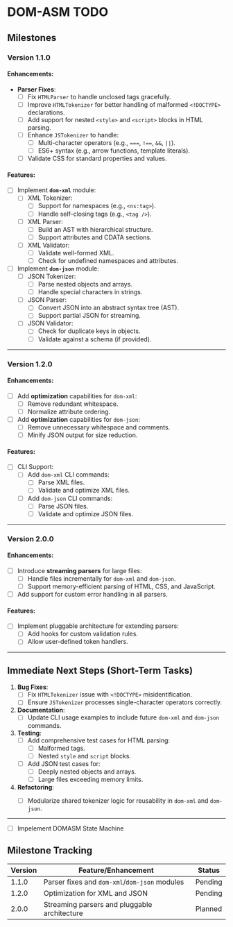# DOM-ASM TODO

## Milestones

### **Version 1.1.0**
#### Enhancements:
- **Parser Fixes**:
  - [ ] Fix `HTMLParser` to handle unclosed tags gracefully.
  - [ ] Improve `HTMLTokenizer` for better handling of malformed `<!DOCTYPE>` declarations.
  - [ ] Add support for nested `<style>` and `<script>` blocks in HTML parsing.
  - [ ] Enhance `JSTokenizer` to handle:
    - [ ] Multi-character operators (e.g., `===`, `!==`, `&&`, `||`).
    - [ ] ES6+ syntax (e.g., arrow functions, template literals).
  - [ ] Validate CSS for standard properties and values.

#### Features:
- [ ] Implement **`dom-xml`** module:
  - [ ] XML Tokenizer:
    - [ ] Support for namespaces (e.g., `<ns:tag>`).
    - [ ] Handle self-closing tags (e.g., `<tag />`).
  - [ ] XML Parser:
    - [ ] Build an AST with hierarchical structure.
    - [ ] Support attributes and CDATA sections.
  - [ ] XML Validator:
    - [ ] Validate well-formed XML.
    - [ ] Check for undefined namespaces and attributes.

- [ ] Implement **`dom-json`** module:
  - [ ] JSON Tokenizer:
    - [ ] Parse nested objects and arrays.
    - [ ] Handle special characters in strings.
  - [ ] JSON Parser:
    - [ ] Convert JSON into an abstract syntax tree (AST).
    - [ ] Support partial JSON for streaming.
  - [ ] JSON Validator:
    - [ ] Check for duplicate keys in objects.
    - [ ] Validate against a schema (if provided).

---

### **Version 1.2.0**
#### Enhancements:
- [ ] Add **optimization** capabilities for `dom-xml`:
  - [ ] Remove redundant whitespace.
  - [ ] Normalize attribute ordering.
- [ ] Add **optimization** capabilities for `dom-json`:
  - [ ] Remove unnecessary whitespace and comments.
  - [ ] Minify JSON output for size reduction.

#### Features:
- [ ] CLI Support:
  - [ ] Add `dom-xml` CLI commands:
    - [ ] Parse XML files.
    - [ ] Validate and optimize XML files.
  - [ ] Add `dom-json` CLI commands:
    - [ ] Parse JSON files.
    - [ ] Validate and optimize JSON files.

---

### **Version 2.0.0**
#### Enhancements:
- [ ] Introduce **streaming parsers** for large files:
  - [ ] Handle files incrementally for `dom-xml` and `dom-json`.
  - [ ] Support memory-efficient parsing of HTML, CSS, and JavaScript.
- [ ] Add support for custom error handling in all parsers.

#### Features:
- [ ] Implement pluggable architecture for extending parsers:
  - [ ] Add hooks for custom validation rules.
  - [ ] Allow user-defined token handlers.

---

## Immediate Next Steps (Short-Term Tasks)

1. **Bug Fixes**:
   - [ ] Fix `HTMLTokenizer` issue with `<!DOCTYPE>` misidentification.
   - [ ] Ensure `JSTokenizer` processes single-character operators correctly.

2. **Documentation**:
   - [ ] Update CLI usage examples to include future `dom-xml` and `dom-json` commands.

3. **Testing**:
   - [ ] Add comprehensive test cases for HTML parsing:
     - [ ] Malformed tags.
     - [ ] Nested `style` and `script` blocks.
   - [ ] Add JSON test cases for:
     - [ ] Deeply nested objects and arrays.
     - [ ] Large files exceeding memory limits.

4. **Refactoring**:
   - [ ] Modularize shared tokenizer logic for reusability in `dom-xml` and `dom-json`.



---
  - [ ] Impelement DOMASM State Machine

## Milestone Tracking

| Version | Feature/Enhancement             | Status  |
|---------|---------------------------------|---------|
| 1.1.0   | Parser fixes and `dom-xml`/`dom-json` modules | Pending |
| 1.2.0   | Optimization for XML and JSON   | Pending |
| 2.0.0   | Streaming parsers and pluggable architecture | Planned |
